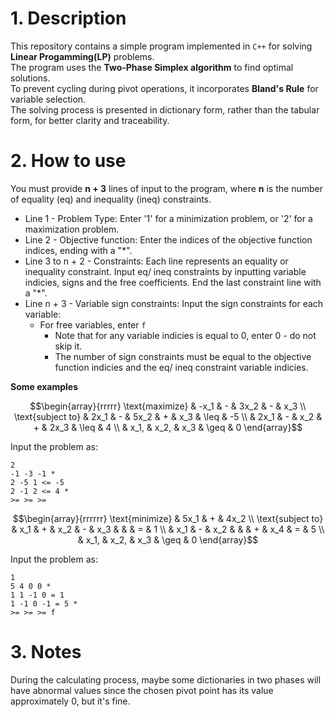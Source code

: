# 1. Description <br>
This repository contains a simple program implemented in `C++` for solving **Linear Progamming(LP)** problems. <br>
The program uses the **Two-Phase Simplex algorithm** to find optimal solutions. <br>
To prevent cycling during pivot operations, it incorporates **Bland's Rule** for variable selection. <br>
The solving process is presented in dictionary form, rather than the tabular form, for better clarity and traceability. <br>

# 2. How to use <br>
You must provide **n + 3** lines of input to the program, where **n** is the number of equality (eq) and inequality (ineq) constraints.
- Line 1 - Problem Type: Enter '1' for a minimization problem, or '2' for a maximization problem.
- Line 2 - Objective function: Enter the indices of the objective function indices, ending with a "*".
- Line 3 to n + 2 - Constraints: Each line represents an equality or inequality constraint. Input eq/ ineq constraints by inputting variable indicies, signs and the free coefficients. End the last constraint line with a "*".
- Line n + 3 - Variable sign constraints: Input the sign constraints for each variable:
  + For free variables, enter `f`
    * Note that for any variable indicies is equal to 0, enter 0 - do not skip it.
    * The number of sign constraints must be equal to the objective function indicies and the eq/ ineq constraint variable indicies. <br>

**Some examples** <br>
``` math
\begin{array}{rrrrr}
\text{maximize} & -x_1 & - & 3x_2 & - & x_3 \\
\text{subject to} & 2x_1 & - & 5x_2 & + & x_3 & \leq & -5 \\
                  & 2x_1 & - & x_2 & + & 2x_3 & \leq & 4 \\
                  & x_1, & x_2, & x_3 & \geq & 0
\end{array}
```
Input the problem as:
``` shell
2
-1 -3 -1 *
2 -5 1 <= -5
2 -1 2 <= 4 *
>= >= >=
```
``` math
\begin{array}{rrrrrr}
\text{minimize} & 5x_1 & + & 4x_2 \\
\text{subject to} & x_1 & + & x_2 & - & x_3 & & & = & 1 \\
                  & x_1 & - & x_2 &  &  & + & x_4 & = & 5 \\
                  & x_1, & x_2, & x_3 & \geq & 0
\end{array}
```
Input the problem as:
``` shell
1
5 4 0 0 *
1 1 -1 0 = 1
1 -1 0 -1 = 5 *
>= >= >= f
```

# 3. Notes <br>
During the calculating process, maybe some dictionaries in two phases will have abnormal values since the chosen pivot point 
has its value approximately 0, but it's fine. <br>
